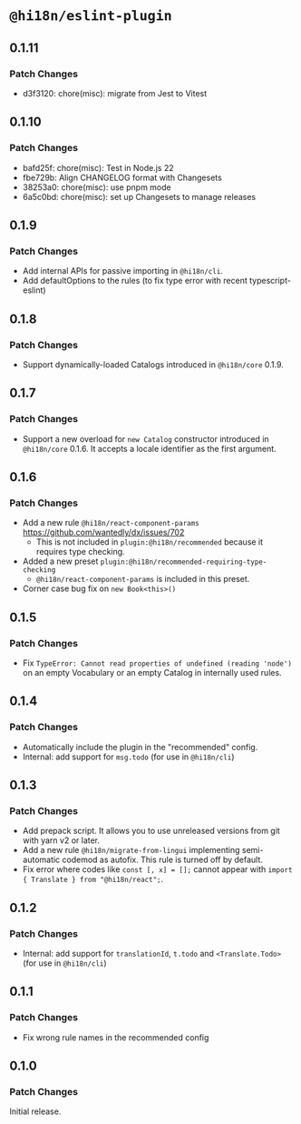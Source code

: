 # `@hi18n/eslint-plugin`

## 0.1.11

### Patch Changes

- d3f3120: chore(misc): migrate from Jest to Vitest

## 0.1.10

### Patch Changes

- bafd25f: chore(misc): Test in Node.js 22
- fbe729b: Align CHANGELOG format with Changesets
- 38253a0: chore(misc): use pnpm mode
- 6a5c0bd: chore(misc): set up Changesets to manage releases

## 0.1.9

### Patch Changes

- Add internal APIs for passive importing in `@hi18n/cli`.
- Add defaultOptions to the rules (to fix type error with recent typescript-eslint)

## 0.1.8

### Patch Changes

- Support dynamically-loaded Catalogs introduced in `@hi18n/core` 0.1.9.

## 0.1.7

### Patch Changes

- Support a new overload for `new Catalog` constructor introduced in `@hi18n/core` 0.1.6. It accepts a locale identifier as the first argument.

## 0.1.6

### Patch Changes

- Add a new rule `@hi18n/react-component-params` https://github.com/wantedly/dx/issues/702
  - This is not included in `plugin:@hi18n/recommended` because it requires type checking.
- Added a new preset `plugin:@hi18n/recommended-requiring-type-checking`
  - `@hi18n/react-component-params` is included in this preset.
- Corner case bug fix on `new Book<this>()`

## 0.1.5

### Patch Changes

- Fix `TypeError: Cannot read properties of undefined (reading 'node')`
  on an empty Vocabulary or an empty Catalog in internally used rules.

## 0.1.4

### Patch Changes

- Automatically include the plugin in the "recommended" config.
- Internal: add support for `msg.todo` (for use in `@hi18n/cli`)

## 0.1.3

### Patch Changes

- Add prepack script. It allows you to use unreleased versions from git with yarn v2 or later.
- Add a new rule `@hi18n/migrate-from-lingui` implementing semi-automatic codemod as autofix.
  This rule is turned off by default.
- Fix error where codes like `const [, x] = [];` cannot appear with `import { Translate } from "@hi18n/react";`.

## 0.1.2

### Patch Changes

- Internal: add support for `translationId`, `t.todo` and `<Translate.Todo>` (for use in `@hi18n/cli`)

## 0.1.1

### Patch Changes

- Fix wrong rule names in the recommended config

## 0.1.0

### Patch Changes

Initial release.

